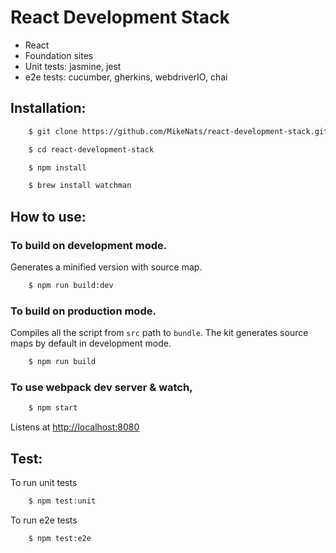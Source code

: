 # React Development Stack

* React
* Foundation sites
* Unit tests: jasmine, jest
* e2e tests: cucumber, gherkins, webdriverIO, chai


## Installation:

```bash
    $ git clone https://github.com/MikeNats/react-development-stack.git

    $ cd react-development-stack

    $ npm install

    $ brew install watchman
```

## How to use:

### To build on development mode. 

Generates a minified version with source map.

```bash
    $ npm run build:dev
```

### To build on production mode.

Compiles all the script from `src` path to `bundle`. The kit generates source maps by default in development mode.

```bash
    $ npm run build
```

### To use webpack dev server & watch,

```bash
    $ npm start
```

Listens at [http://localhost:8080](http://localhost:8080)

## Test:

To run unit tests

```bash
    $ npm test:unit
```

To run e2e tests

```bash
    $ npm test:e2e
```
